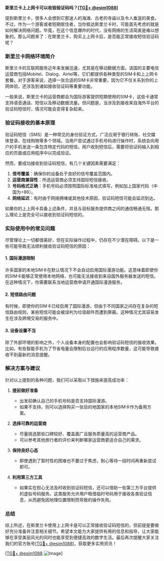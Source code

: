 **斯里兰卡上上网卡可以收验验证码吗？[[TG💪+ @esim1088](https://t.me/s/esim1088)]**

提到斯里兰卡，很多人会想到它那迷人的海滩、古老的寺庙以及令人垂涎的美食。不过，作为一个游客或者短期居住者，当你抵达斯里兰卡时，可能首先考虑的就是如何解决网络问题。毕竟，在这个信息爆炸的时代，没有网络的生活简直是难以想象的。那么问题来了：在斯里兰卡，购买上上网卡后，是否能正常接收短信验证码呢？

### 斯里兰卡网络环境简介

斯里兰卡的互联网服务近年来发展迅速，尤其是在移动数据方面。该国的主要电信运营商包括Mobitel、Dialog、Airtel等，它们都提供各种类型的SIM卡和上上网卡套餐。对于游客来说，选择一张合适的SIM卡非常重要，因为它不仅关系到你的上网体验，还涉及到诸如接收验证码等重要功能。

一般来说，斯里兰卡的运营商都会为国际游客提供短期使用的SIM卡，这些卡通常支持语音通话、短信以及移动数据流量。但问题是，当涉及到接收来自海外平台的验证码短信时，情况可能会变得复杂起来。

### 验证码接收的基本原理

验证码短信（SMS）是一种常见的身份验证方式，广泛应用于银行转账、社交媒体登录、在线购物等多个领域。当用户尝试通过手机号码进行操作时，系统会向用户的手机发送一条包含特定代码的短信。用户收到短信后，需要将验证码输入到相应的页面或应用程序中以完成验证。

然而，要成功接收到验证码短信，有几个关键因素需要满足：

1. **信号覆盖**：确保你的设备处于良好的信号覆盖范围内。
2. **运营商兼容性**：所选运营商必须支持国际短信接收。
3. **号码格式正确**：手机号码必须按照国际标准格式填写，例如加上国家代码（中国为+86）。
4. **网络延迟**：有时由于网络拥堵或其他技术原因，验证码短信可能会延迟到达。

如果你的上上网卡具备上述条件，并且与目标服务提供商之间的通信畅通无阻，那么理论上是完全可以接收到验证码短信的。

### 实际使用中的常见问题

尽管理论上一切都很美好，但在实际操作过程中，仍存在不少潜在障碍。以下是一些可能导致无法顺利接收验证码短信的原因：

#### 1. 国际漫游限制
许多国家的本地SIM卡在默认情况下不会自动启用国际漫游功能。这意味着即使你的SIM卡能够正常使用本地网络，也可能无法接收到来自国外服务器发送的短信。在这种情况下，你需要联系当地运营商申请开通国际漫游服务。

#### 2. 短信路由问题
有时候，即使你的SIM卡已经启用了国际漫游，但由于不同国家之间存在复杂的短信路由规则，某些短信可能会被误判为垃圾邮件而遭到屏蔽。这种情况尤其容易发生在涉及跨境交易的服务中。

#### 3. 设备设置不当
除了外部环境的影响之外，个人设备本身的配置也会影响验证码短信的接收效果。比如，有些智能手机为了节省电量会限制后台运行的应用程序数量，这可能导致接收不到最新的消息提醒。

### 解决方案与建议

针对以上提到的各种问题，我们可以采取以下措施来提高成功率：

1. **提前做好准备**
   - 出发前确认自己的手机号码是否支持国际漫游。
   - 如果不支持，则可以选择购买一张目的地国家的本地SIM卡作为备用方案。

2. **选择可靠的运营商**
   - 尽量挑选那些口碑较好、覆盖面广且服务质量高的运营商产品。
   - 可以参考其他旅行者的评价来判断哪家运营商更适合自己的需求。

3. **保持良好心态**
   - 即使遇到了暂时性的困难也不要过于焦虑，耐心等待一段时间再重新尝试即可。

4. **利用第三方工具**
   - 如果实在担心无法及时收到验证码短信，还可以借助一些第三方平台提供的虚拟号码服务。这类服务允许用户租借临时号码用于接收各类验证信息，从而避免因地理位置限制而导致的操作失败。

### 总结

综上所述，在斯里兰卡使用上上网卡是可以正常接收验证码短信的，但前提是要做好充分准备并注意相关细节。希望本文能为大家提供有用的信息和指导，让大家能够在享受美丽风光的同时也能享受到便捷高效的数字生活。最后再次提醒大家关注我们的官方账号[[TG💪+ @esim1088](https://t.me/s/esim1088)]，获取更多实用资讯！

[[TG💪+ @esim1088](https://t.me/s/esim1088) ![Image](https://i.postimg.cc/4NQfJmqS/Snipaste-2025-05-13-00-14-12.png)]